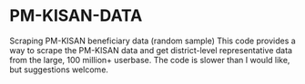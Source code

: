 # PM-KISAN-DATA
Scraping PM-KISAN beneficiary data (random sample)
This code provides a way to scrape the PM-KISAN data and get district-level representative data from the large, 100 million+ userbase. The code is slower than I would like, but suggestions welcome.
